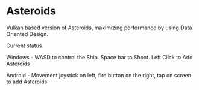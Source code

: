 # Asteroids
Vulkan based version of Asteroids, maximizing performance by using Data Oriented Design.

Current status

Windows - WASD to control the Ship. Space bar to Shoot. Left Click to Add Asteroids

Android - Movement joystick on left, fire button on the right, tap on screen to add Asteroids
